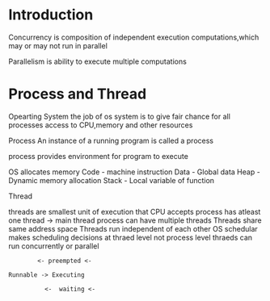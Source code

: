# Introduction

Concurrency is composition of independent execution computations,which may or may not run in parallel

Parallelism is ability to execute multiple computations 


# Process and Thread

Opearting System
the job of os system is to give fair chance for all processes access to CPU,memory and other resources

Process
An instance of a running program is called a process

process provides environment for program to execute 

OS allocates memory 
Code - machine instruction
Data - Global data
Heap - Dynamic memory allocation
Stack - Local variable of function

Thread

threads are smallest unit of execution that CPU accepts
process has atleast one thread -> main thread
process can have multiple threads
Threads share same address space
Threads run independent of each other
OS schedular makes scheduling decisions at thraed level not process level
thraeds can run concurrently or parallel

```
        <- preempted <-

Runnable -> Executing  

          <-  waiting <-

```


